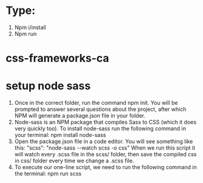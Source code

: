 # Type:

1. Npm i/install
2. Npm run

# css-frameworks-ca
# setup node sass

1. Once in the correct folder, run the command npm init. You will be prompted to answer several questions about the project, after which NPM will generate a package.json file in your folder.
2. Node-sass is an NPM package that compiles Sass to CSS (which it does very quickly too). To install node-sass run the following command in your terminal: npm install node-sass
3. Open the package.json file in a code editor. You will see something like this: "scss": "node-sass --watch scss -o css" When we run this script it will watch every .scss file in the scss/ folder, then save the compiled css in css/ folder every time we change a .scss file.
4. To execute our one-line script, we need to run the following command in the terminal: npm run scss
